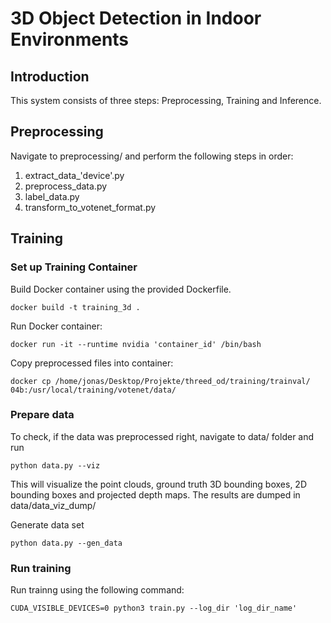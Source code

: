 # 3D Object Detection in Indoor Environments

## Introduction

This system consists of three steps: Preprocessing, Training and Inference.

## Preprocessing

Navigate to preprocessing/ and perform the following steps in order:

1. extract_data_'device'.py
2. preprocess_data.py
3. label_data.py
4. transform_to_votenet_format.py

## Training

### Set up Training Container

Build Docker container using the provided Dockerfile.

    docker build -t training_3d .

Run Docker container:

    docker run -it --runtime nvidia 'container_id' /bin/bash 

Copy preprocessed files into container:

    docker cp /home/jonas/Desktop/Projekte/threed_od/training/trainval/ 04b:/usr/local/training/votenet/data/

### Prepare data

To check, if the data was preprocessed right, navigate to data/ folder and run

    python data.py --viz

This will visualize the point clouds, ground truth 3D bounding boxes, 2D bounding boxes and projected depth maps.
The results are dumped in data/data_viz_dump/

Generate data set

    python data.py --gen_data

### Run training

Run trainng using the following command:

    CUDA_VISIBLE_DEVICES=0 python3 train.py --log_dir 'log_dir_name'
